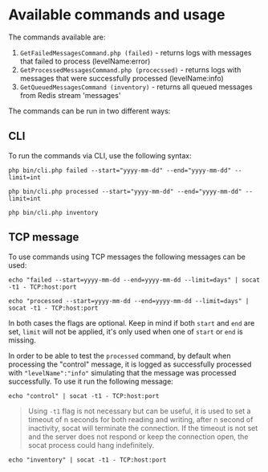 # Available commands and usage

The commands available are:

1. `GetFailedMessagesCommand.php (failed)` - returns logs with messages that failed to process (levelName:error)
2. `GetProcessedMessagesCommand.php (procecssed)` - returns logs with messages that were successfully processed (levelName:info)
3. `GetQueuedMessagesCommand (inventory)` - returns all queued messages from Redis stream 'messages'

The commands can be run in two different ways:

## CLI

To run the commands via CLI, use the following syntax:

`php bin/cli.php failed --start="yyyy-mm-dd" --end="yyyy-mm-dd" --limit=int`

`php bin/cli.php processed --start="yyyy-mm-dd" --end="yyyy-mm-dd" --limit=int`

`php bin/cli.php inventory`

## TCP message

To use commands using TCP messages the following messages can be used:

`echo "failed --start=yyyy-mm-dd --end=yyyy-mm-dd --limit=days" | socat -t1 - TCP:host:port`

`echo "processed --start=yyyy-mm-dd --end=yyyy-mm-dd --limit=days" | socat -t1 - TCP:host:port`

In both cases the flags are optional. Keep in mind if both `start` and `end` are set, `limit` will not be applied, it's only used when one of `start` or `end` is missing.

In order to be able to test the `processed` command, by default when processing the "control" message, it is logged as successfully processed with `"levelName":"info"` simulating that the message was processed successfully. To use it run the following message:

`echo "control" | socat -t1 - TCP:host:port`

 > Using `-t1` flag is not necessary but can be useful, it is used to set a timeout of n seconds for both reading and writing, after n second of inactivity, socat will terminate the connection. If the timeout is not set and the server does not respond or keep the connection open, the socat process could hang indefinitely.

`echo "inventory" | socat -t1 - TCP:host:port`
